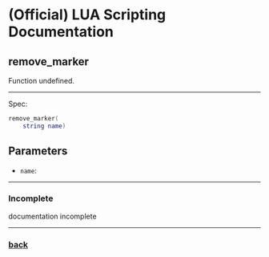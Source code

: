 
# (Official) LUA Scripting Documentation

## remove_marker

Function undefined.

___

Spec:

```lua
remove_marker(
	string name)
```

## Parameters

- `name`: 

___

### Incomplete

documentation incomplete

___

### [back](../other)
